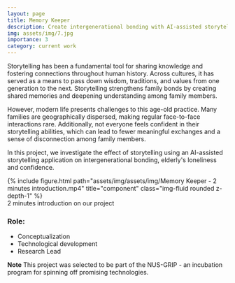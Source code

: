 ```yaml
---
layout: page
title: Memory Keeper
description: Create intergenerational bonding with AI-assisted storytelling
img: assets/img/7.jpg
importance: 3
category: current work
---
```


Storytelling has been a fundamental tool for sharing knowledge and fostering connections throughout human history. Across cultures, it has served as a means to pass down wisdom, traditions, and values from one generation to the next. Storytelling strengthens family bonds by creating shared memories and deepening understanding among family members.

However, modern life presents challenges to this age-old practice. Many families are geographically dispersed, making regular face-to-face interactions rare. Additionally, not everyone feels confident in their storytelling abilities, which can lead to fewer meaningful exchanges and a sense of disconnection among family members.

In this project, we investigate the effect of storytelling using an AI-assisted storytelling application on intergenerational bonding, elderly's loneliness and confidence. 

<div class="row justify-content-sm-center">
<div class="col-sm mt-3 mt-md-0">
        {% include figure.html path="assets/img/assets/img/Memory Keeper - 2 minutes introduction.mp4" title="component" class="img-fluid rounded z-depth-1" %}
    </div>
</div>
<div class="caption">
    2 minutes introduction on our project
</div>

### Role: 
- Conceptualization
- Technological development
- Research Lead

**Note** 
This project was selected to be part of the NUS-GRIP - an incubation program for spinning off promising technologies. 
